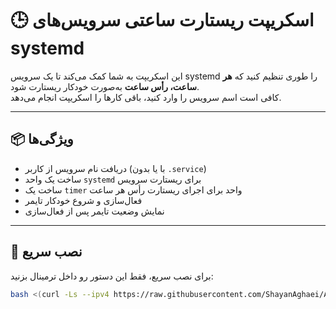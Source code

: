 # 🕒 اسکریپت ریستارت ساعتی سرویس‌های systemd

این اسکریپت به شما کمک می‌کند تا یک سرویس systemd را طوری تنظیم کنید که **هر ساعت، رأس ساعت** به‌صورت خودکار ریستارت شود.  
کافی است اسم سرویس را وارد کنید، باقی کارها را اسکریپت انجام می‌دهد.

---

## 📦 ویژگی‌ها

- دریافت نام سرویس از کاربر (با یا بدون `.service`)
- ساخت یک واحد `systemd` برای ریستارت سرویس
- ساخت یک `timer` واحد برای اجرای ریستارت رأس هر ساعت
- فعال‌سازی و شروع خودکار تایمر
- نمایش وضعیت تایمر پس از فعال‌سازی

---

## 🚀 نصب سریع

برای نصب سریع، فقط این دستور رو داخل ترمینال بزنید:

```bash
bash <(curl -Ls --ipv4 https://raw.githubusercontent.com/ShayanAghaei/Auto-restarter-services/main/restart.sh)
